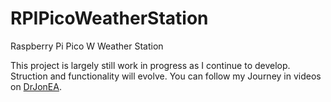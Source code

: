 # RPIPicoWeatherStation
Raspberry Pi Pico W Weather Station

This project is largely still work in progress as I continue to develop. Struction and functionality will evolve. You can follow my Journey in videos on [DrJonEA](https://youtube.com/@drjonea).


